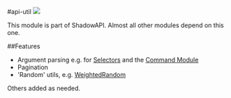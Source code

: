 #api-util
![](https://img.shields.io/badge/ShadowAPI-1.0.0-blue.svg)

This module is part of ShadowAPI. Almost all other modules depend on this one.

##Features
* Argument parsing e.g. for [Selectors](src/info/malignantshadow/api/util/selectors) and the [Command Module](//github.com/MalignantShadow/api-commands)
* Pagination
* 'Random' utils, e.g. [WeightedRandom](src/info/malignantshadow/api/util/random/WeightedRandom.java)

Others added as needed.